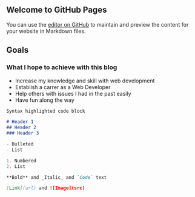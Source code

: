 ## Welcome to GitHub Pages

You can use the [editor on GitHub](https://github.com/MarvinClerge/website/edit/master/README.md) to maintain and preview the content for your website in Markdown files.

## Goals
### What I hope to achieve with this blog

- Increase my knowledge and skill with web development
- Establish a carrer as a Web Developer
- Help others with issues I had in the past easily
- Have fun along the way

```markdown
Syntax highlighted code block

# Header 1
## Header 2
### Header 3

- Bulleted
- List

1. Numbered
2. List

**Bold** and _Italic_ and `Code` text

[Link](url) and ![Image](src)
```
